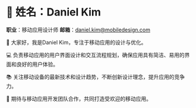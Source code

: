 # 👤 姓名：Daniel Kim
**职业**：移动应用设计师
**邮箱**：daniel.kim@mobiledesign.com

👋 大家好，我是Daniel Kim，专注于移动应用的设计与优化。

💻 负责移动应用的用户界面设计和交互流程规划，确保应用具有简洁、易用的界面和良好的用户体验。

📚 关注移动设备的最新技术和设计趋势，不断创新设计理念，提升应用的竞争力。

🤝 期待与移动应用开发团队合作，共同打造受欢迎的移动应用。
